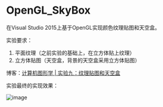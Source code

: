 # OpenGL_SkyBox
 在Visual Studio 2015上基于OpenGL实现颜色纹理贴图和天空盒。


实验要求：
1. 平面纹理（之前实验的基础上，在立方体贴上纹理）
2. 立方体贴图（天空盒，背景的天空盒采用立方体贴图）

博客：[计算机图形学 | 实验九：纹理贴图和天空盒](https://blog.csdn.net/ProgramNovice/article/details/130769963)

实验最终的实现效果：

![image](https://github.com/UestcXiye/OpenGL_SkyBox/assets/58623498/5e8ba9fd-a9e7-4461-a43e-6bb820a31547)
